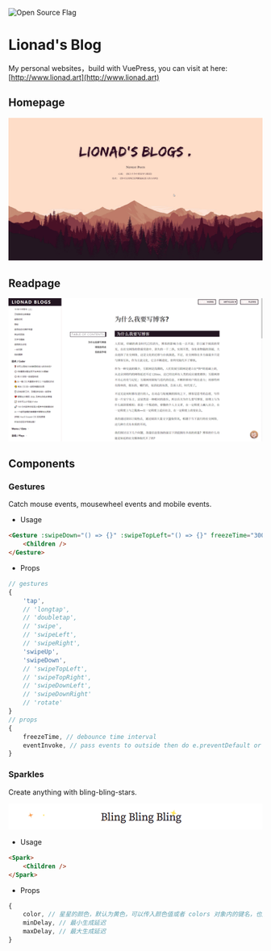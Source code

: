 ![Open Source Flag](https://camo.githubusercontent.com/d9ce827af4ec2b7b3c52ce4595bbb354d8b21405/68747470733a2f2f6261646765732e66726170736f66742e636f6d2f6f732f76312f6f70656e2d736f757263652e7376673f763d313032)

# Lionad's Blog

My personal websites，build with VuePress, you can visit at here: [http://www.lionad.art](http://www.lionad.art)

## Homepage

![Homepage](./blogs/.vuepress/public/mgear/image/gists/2020-05-28-02-38-22_1920.gif)

## Readpage

![Homepage](./blogs/.vuepress/public/mgear/assets/browser_AglRWSCUjO.png)

## Components

### Gestures

Catch mouse events, mousewheel events and mobile events.

* Usage

```HTML
<Gesture :swipeDown="() => {}" :swipeTopLeft="() => {}" freezeTime="300">
    <Children />
</Gesture>
```

* Props

```js
// gestures
{
    'tap',
    // 'longtap',
    // 'doubletap',
    // 'swipe',
    // 'swipeLeft',
    // 'swipeRight',
    'swipeUp',
    'swipeDown',
    // 'swipeTopLeft',
    // 'swipeTopRight',
    // 'swipeDownLeft',
    // 'swipeDownRight'
    // 'rotate'
}
// props
{
    freezeTime, // debounce time interval
    eventInvoke, // pass events to outside then do e.preventDefault or e.stopPropagation
}
```

### Sparkles

Create anything with bling-bling-stars.

![Homepage](./blogs/.vuepress/public/mgear/assets/bling.gif)

* Usage

```HTML
<Spark>
    <Children />
</Spark>
```

* Props

```js
{
    color, // 星星的颜色，默认为黄色，可以传入颜色值或者 colors 对象内的键名，也支持直接传入数组
    minDelay, // 最小生成延迟
    maxDelay, // 最大生成延迟
}
```